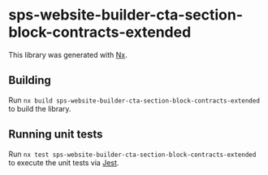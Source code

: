 # sps-website-builder-cta-section-block-contracts-extended

This library was generated with [Nx](https://nx.dev).

## Building

Run `nx build sps-website-builder-cta-section-block-contracts-extended` to build the library.

## Running unit tests

Run `nx test sps-website-builder-cta-section-block-contracts-extended` to execute the unit tests via [Jest](https://jestjs.io).
